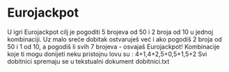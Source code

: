 # Eurojackpot
U igri Eurojackpot cilj je pogoditi 5 brojeva od 50 i 2 broja od 10 u jednoj kombinaciji. Uz malo sreće dobitak ostvaruješ već i ako pogodiš 2 broja od 50 i 1 od 10, a pogodiš li svih 7 brojeva - osvajaš Eurojackpot! 
Kombinacije koje ti mogu donijeti neku pristojnu lovu su : 4+1,4+2,5+0,5+1,5+2
Svi dobitnici spremaju se u tekstualni dokument dobitnici.txt
